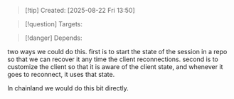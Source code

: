 
>[!tip] Created: [2025-08-22 Fri 13:50]

>[!question] Targets: 

>[!danger] Depends: 

two ways we could do this.
first is to start the state of the session in a repo so that we can recover it any time the client reconnections.
second is to customize the client so that it is aware of the client state, and whenever it goes to reconnect, it uses that state.

In chainland we would do this bit directly.
